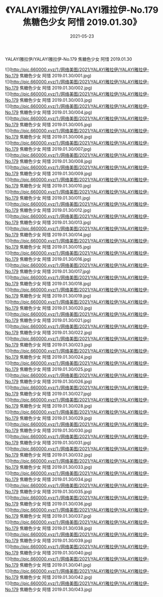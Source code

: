 ﻿---
layout: post
title:  《YALAYI雅拉伊/YALAYI雅拉伊-No.179 焦糖色少女 阿惜 2019.01.30》
date:   2021-05-23
img: http://pic.660000.xyz/1:/网络美图/2021/YALAYI雅拉伊/YALAYI雅拉伊-No.179 焦糖色少女 阿惜 2019.01.30/000.jpg
categories: [美女, 清纯, 唯美]
---

YALAYI雅拉伊/YALAYI雅拉伊-No.179 焦糖色少女 阿惜 2019.01.30

 ![](http://pic.660000.xyz/1:/网络美图/2021/YALAYI雅拉伊/YALAYI雅拉伊-No.179 焦糖色少女 阿惜 2019.01.30/001.jpg) <br>![](http://pic.660000.xyz/1:/网络美图/2021/YALAYI雅拉伊/YALAYI雅拉伊-No.179 焦糖色少女 阿惜 2019.01.30/002.jpg) <br>![](http://pic.660000.xyz/1:/网络美图/2021/YALAYI雅拉伊/YALAYI雅拉伊-No.179 焦糖色少女 阿惜 2019.01.30/003.jpg) <br>![](http://pic.660000.xyz/1:/网络美图/2021/YALAYI雅拉伊/YALAYI雅拉伊-No.179 焦糖色少女 阿惜 2019.01.30/004.jpg) <br>![](http://pic.660000.xyz/1:/网络美图/2021/YALAYI雅拉伊/YALAYI雅拉伊-No.179 焦糖色少女 阿惜 2019.01.30/005.jpg) <br>![](http://pic.660000.xyz/1:/网络美图/2021/YALAYI雅拉伊/YALAYI雅拉伊-No.179 焦糖色少女 阿惜 2019.01.30/006.jpg) <br>![](http://pic.660000.xyz/1:/网络美图/2021/YALAYI雅拉伊/YALAYI雅拉伊-No.179 焦糖色少女 阿惜 2019.01.30/007.jpg) <br>![](http://pic.660000.xyz/1:/网络美图/2021/YALAYI雅拉伊/YALAYI雅拉伊-No.179 焦糖色少女 阿惜 2019.01.30/008.jpg) <br>![](http://pic.660000.xyz/1:/网络美图/2021/YALAYI雅拉伊/YALAYI雅拉伊-No.179 焦糖色少女 阿惜 2019.01.30/009.jpg) <br>![](http://pic.660000.xyz/1:/网络美图/2021/YALAYI雅拉伊/YALAYI雅拉伊-No.179 焦糖色少女 阿惜 2019.01.30/010.jpg) <br>![](http://pic.660000.xyz/1:/网络美图/2021/YALAYI雅拉伊/YALAYI雅拉伊-No.179 焦糖色少女 阿惜 2019.01.30/011.jpg) <br>![](http://pic.660000.xyz/1:/网络美图/2021/YALAYI雅拉伊/YALAYI雅拉伊-No.179 焦糖色少女 阿惜 2019.01.30/012.jpg) <br>![](http://pic.660000.xyz/1:/网络美图/2021/YALAYI雅拉伊/YALAYI雅拉伊-No.179 焦糖色少女 阿惜 2019.01.30/013.jpg) <br>![](http://pic.660000.xyz/1:/网络美图/2021/YALAYI雅拉伊/YALAYI雅拉伊-No.179 焦糖色少女 阿惜 2019.01.30/014.jpg) <br>![](http://pic.660000.xyz/1:/网络美图/2021/YALAYI雅拉伊/YALAYI雅拉伊-No.179 焦糖色少女 阿惜 2019.01.30/015.jpg) <br>![](http://pic.660000.xyz/1:/网络美图/2021/YALAYI雅拉伊/YALAYI雅拉伊-No.179 焦糖色少女 阿惜 2019.01.30/016.jpg) <br>![](http://pic.660000.xyz/1:/网络美图/2021/YALAYI雅拉伊/YALAYI雅拉伊-No.179 焦糖色少女 阿惜 2019.01.30/017.jpg) <br>![](http://pic.660000.xyz/1:/网络美图/2021/YALAYI雅拉伊/YALAYI雅拉伊-No.179 焦糖色少女 阿惜 2019.01.30/018.jpg) <br>![](http://pic.660000.xyz/1:/网络美图/2021/YALAYI雅拉伊/YALAYI雅拉伊-No.179 焦糖色少女 阿惜 2019.01.30/019.jpg) <br>![](http://pic.660000.xyz/1:/网络美图/2021/YALAYI雅拉伊/YALAYI雅拉伊-No.179 焦糖色少女 阿惜 2019.01.30/020.jpg) <br>![](http://pic.660000.xyz/1:/网络美图/2021/YALAYI雅拉伊/YALAYI雅拉伊-No.179 焦糖色少女 阿惜 2019.01.30/021.jpg) <br>![](http://pic.660000.xyz/1:/网络美图/2021/YALAYI雅拉伊/YALAYI雅拉伊-No.179 焦糖色少女 阿惜 2019.01.30/022.jpg) <br>![](http://pic.660000.xyz/1:/网络美图/2021/YALAYI雅拉伊/YALAYI雅拉伊-No.179 焦糖色少女 阿惜 2019.01.30/023.jpg) <br>![](http://pic.660000.xyz/1:/网络美图/2021/YALAYI雅拉伊/YALAYI雅拉伊-No.179 焦糖色少女 阿惜 2019.01.30/024.jpg) <br>![](http://pic.660000.xyz/1:/网络美图/2021/YALAYI雅拉伊/YALAYI雅拉伊-No.179 焦糖色少女 阿惜 2019.01.30/025.jpg) <br>![](http://pic.660000.xyz/1:/网络美图/2021/YALAYI雅拉伊/YALAYI雅拉伊-No.179 焦糖色少女 阿惜 2019.01.30/026.jpg) <br>![](http://pic.660000.xyz/1:/网络美图/2021/YALAYI雅拉伊/YALAYI雅拉伊-No.179 焦糖色少女 阿惜 2019.01.30/027.jpg) <br>![](http://pic.660000.xyz/1:/网络美图/2021/YALAYI雅拉伊/YALAYI雅拉伊-No.179 焦糖色少女 阿惜 2019.01.30/028.jpg) <br>![](http://pic.660000.xyz/1:/网络美图/2021/YALAYI雅拉伊/YALAYI雅拉伊-No.179 焦糖色少女 阿惜 2019.01.30/029.jpg) <br>![](http://pic.660000.xyz/1:/网络美图/2021/YALAYI雅拉伊/YALAYI雅拉伊-No.179 焦糖色少女 阿惜 2019.01.30/030.jpg) <br>![](http://pic.660000.xyz/1:/网络美图/2021/YALAYI雅拉伊/YALAYI雅拉伊-No.179 焦糖色少女 阿惜 2019.01.30/031.jpg) <br>![](http://pic.660000.xyz/1:/网络美图/2021/YALAYI雅拉伊/YALAYI雅拉伊-No.179 焦糖色少女 阿惜 2019.01.30/032.jpg) <br>![](http://pic.660000.xyz/1:/网络美图/2021/YALAYI雅拉伊/YALAYI雅拉伊-No.179 焦糖色少女 阿惜 2019.01.30/033.jpg) <br>![](http://pic.660000.xyz/1:/网络美图/2021/YALAYI雅拉伊/YALAYI雅拉伊-No.179 焦糖色少女 阿惜 2019.01.30/034.jpg) <br>![](http://pic.660000.xyz/1:/网络美图/2021/YALAYI雅拉伊/YALAYI雅拉伊-No.179 焦糖色少女 阿惜 2019.01.30/035.jpg) <br>![](http://pic.660000.xyz/1:/网络美图/2021/YALAYI雅拉伊/YALAYI雅拉伊-No.179 焦糖色少女 阿惜 2019.01.30/036.jpg) <br>![](http://pic.660000.xyz/1:/网络美图/2021/YALAYI雅拉伊/YALAYI雅拉伊-No.179 焦糖色少女 阿惜 2019.01.30/037.jpg) <br>![](http://pic.660000.xyz/1:/网络美图/2021/YALAYI雅拉伊/YALAYI雅拉伊-No.179 焦糖色少女 阿惜 2019.01.30/038.jpg) <br>![](http://pic.660000.xyz/1:/网络美图/2021/YALAYI雅拉伊/YALAYI雅拉伊-No.179 焦糖色少女 阿惜 2019.01.30/039.jpg) <br>![](http://pic.660000.xyz/1:/网络美图/2021/YALAYI雅拉伊/YALAYI雅拉伊-No.179 焦糖色少女 阿惜 2019.01.30/040.jpg) <br>![](http://pic.660000.xyz/1:/网络美图/2021/YALAYI雅拉伊/YALAYI雅拉伊-No.179 焦糖色少女 阿惜 2019.01.30/041.jpg) <br>![](http://pic.660000.xyz/1:/网络美图/2021/YALAYI雅拉伊/YALAYI雅拉伊-No.179 焦糖色少女 阿惜 2019.01.30/042.jpg) <br>![](http://pic.660000.xyz/1:/网络美图/2021/YALAYI雅拉伊/YALAYI雅拉伊-No.179 焦糖色少女 阿惜 2019.01.30/043.jpg) <br>